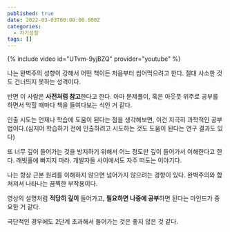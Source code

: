 ```yaml
---
published: true
date: 2022-03-03T00:00:00.000Z
categories:
  - 자기성찰
tags: []
---
```

{% include video id="UTvm-9yjBZQ" provider="youtube" %}

나는 완벽주의 성향이 강해서 어떤 책이든 처음부터 씹어먹으려고 한다. 절대 사소한 것도 건너띄지 못하는 성격이다.

반면 이 사람은  **사전처럼 참고**한다고 한다. 아마 문제풀이, 혹은 아웃풋 위주로 공부를 하면서 막힐 때마다 책을 들여다보는 식인 거 같다.


인출 시도는 언제나 학습에 도움이 된다는 점을 생각해보면, 이건 지극히 과학적인 공부법이다.(심지어 학습하기 전에 인출하려고 시도하는 것도 도움이 된다는 연구 결과도 있다)


또 너무 깊이 들어가는 것을 방지하기 위해서 어느 정도만 깊이 들어가서 이해한다고 한다. 래빗홀에 빠지지 마라. 개발자들 사이에서도 자주 떠도는 이야기다.

나는 항상 근본 원리를 이해하지 않으면 넘어가지 않으려는 경향이 있다. 완벽주의와 합쳐져서 나타나는 끔찍한 부작용이다.

영상의 설명처럼 **적당히 깊이** 들어가고, **필요하면 나중에 공부**하면 된다는 마인드가 중요한 거 같다.

극단적인 경우에도 2단계 초과해서 들어가는 것은 좋지 않은 것 같다.
